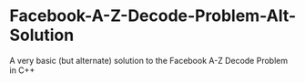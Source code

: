 # Facebook-A-Z-Decode-Problem-Alt-Solution

A very basic (but alternate) solution to the Facebook A-Z Decode Problem in C++

